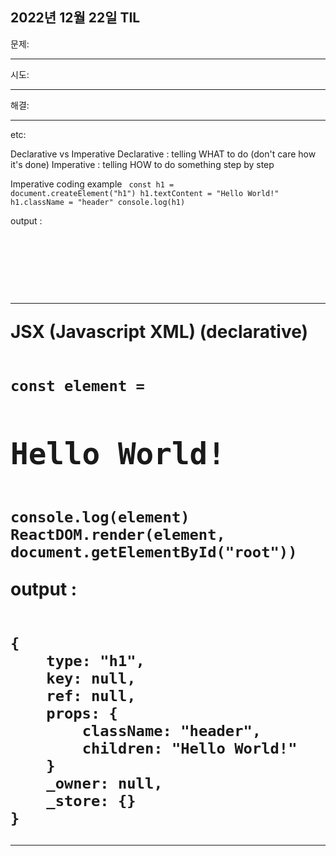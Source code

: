 2022년 12월 22일 TIL
-----------------------------------

문제: 


-----------------------------------
시도:


-----------------------------------
해결:


-----------------------------------
etc:

Declarative vs Imperative
Declarative : telling WHAT to do (don't care how it's done)
Imperative : telling HOW to do something step by step

Imperative coding example
<code>
const h1 = document.createElement("h1")
h1.textContent = "Hello World!"
h1.className = "header"
console.log(h1)
</code>

output :

<code>
<h1 class="header">
</code>

-----------------------------------

JSX (Javascript XML) (declarative)

<code>
const element = <h1 className="header">Hello World!</h1>
console.log(element)
ReactDOM.render(element, document.getElementById("root"))
</code>

output :

<code>
{
    type: "h1",
    key: null,
    ref: null,
    props: {
        className: "header",
        children: "Hello World!"
    }
    _owner: null,
    _store: {}
}
</code>

-----------------------------------